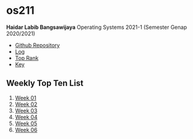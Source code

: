 # os211

**Haidar Labib Bangsawijaya**
Operating Systems 2021-1 (Semester Genap 2020/2021)

* [Github Repository](https://github.com/monta1212/os211/) 
* [Log](https://monta1212.github.io/os211/TXT/mylog.txt)
* [Top Rank](https://monta1212.github.io/os211/TXT/myrank.txt)
* [Key](https://monta1212.github.io/os211/TXT/mypubkey.txt)

## Weekly Top Ten List
1. [Week 01](./W01/)
2. [Week 02](./W02/)
3. [Week 03](./W03/)
4. [Week 04](./W04/)
5. [Week 05](./W05/)
6. [Week 06](./W06/)

